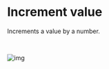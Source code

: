 # Increment value

Increments a value by a number.


<br/>

![img](https://profitbasedocs.blob.core.windows.net/flowimages/builtInFlow.png)

<br/>
